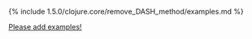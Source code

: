{% include 1.5.0/clojure.core/remove_DASH_method/examples.md %}

[Please add examples!](https://github.com/arrdem/grimoire/edit/master/_includes/1.6.0/clojure.core/remove_DASH_method/examples.md)

